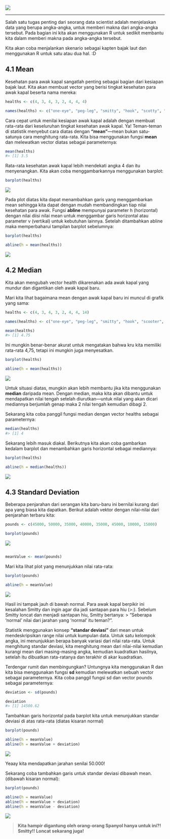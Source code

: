 
![](./images/header4.png)<!-- -->

-----

Salah satu tugas penting dari seorang data scientist adalah menjelaskan
data yang berupa angka-angka, untuk memberi makna dari angka-angka
tersebut. Pada bagian ini kita akan menggunakan R untuk sedikit membantu
kita dalam memberi makna pada angka-angka tersebut.

Kita akan coba menjalankan skenario sebagai kapten bajak laut dan
menggunakan R untuk satu atau dua hal. :D

## 4.1 Mean

Kesehatan para awak kapal sangatlah penting sebagai bagian dari kesiapan
bajak laut. Kita akan membuat vector yang berisi tingkat kesehatan para
awak kapal beserta nama mereka:

``` r
healths <- c(4, 3, 4, 3, 2, 4, 4, 4)

names(healths) <- c("one-eye", "peg-leg", "smitty", "hook", "scotty", "kuma", "mickey", "blackbeard")
```

Cara cepat untuk menilai kesiapan awak kapal adalah dengan membuat
rata-rata dari keseluruhan tingkat kesehatan awak kapal. Ya\!
Teman-teman di statistik menyebut cara diatas dengan **“mean”**—mean
bukan satu-satunya cara menghitung rata-rata. Kita bisa menggunakan
fungsi **mean** dan melewatkan vector diatas sebagai parameternya:

``` r
mean(healths)
#> [1] 3.5
```

Rata-rata kesehatan awak kapal lebih mendekati angka 4 dan itu
menyenangkan. Kita akan coba menggambarkannya menggunakan barplot:

``` r
barplot(healths)
```

![](MFM-R-M4_files/figure-gfm/unnamed-chunk-4-1.png)<!-- -->

Pada plot diatas kita dapat menambahkan garis yang menggambarkan mean
sehingga kita dapat dengan mudah membandingkan tiap nilai kesehatan para
awak. Fungsi **abline** mempunyai parameter h (horizontal) dengan nilai
diisi nilai mean untuk menggambar garis horizontal atau parameter v
(vertikal) untuk kebutuhan lainnya. Setelah ditambahkan abline maka
memperbaharui tampilan barplot sebelumnya:

``` r
barplot(healths)

abline(h = mean(healths))
```

![](MFM-R-M4_files/figure-gfm/unnamed-chunk-5-1.png)<!-- -->

## 4.2 Median

Kita akan mengubah vector health dikarenakan ada awak kapal yang mundur
dan digantikan oleh awak kapal baru.

Mari kita lihat bagaimana mean dengan awak kapal baru ini muncul di
grafik yang sama:

``` r
healths <- c(4, 3, 4, 3, 2, 4, 4, 14)

names(healths) <- c("one-eye", "peg-leg", "smitty", "hook", "scooter", "dan", "mickey", "davy jones")

mean(healths)
#> [1] 4.75
```

Ini mungkin benar-benar akurat untuk mengatakan bahwa kru kita memiliki
rata-rata 4,75, tetapi ini mungkin juga menyesatkan.

``` r
barplot(healths)

abline(h = mean(healths))
```

![](MFM-R-M4_files/figure-gfm/unnamed-chunk-7-1.png)<!-- -->

Untuk situasi diatas, mungkin akan lebih membantu jika kita menggunakan
**median** daripada mean. Dengan median, maka kita akan dibantu untuk
mendapatkan nilai tengah setelah diurutkan—untuk nilai yang akan dicari
mediannya berjumlah genap maka 2 nilai tengah kemudian dibagi 2.

Sekarang kita coba panggil fungsi median dengan vector healths sebagai
parameternya:

``` r
median(healths)
#> [1] 4
```

Sekarang lebih masuk diakal. Berikutnya kita akan coba gambarkan kedalam
barplot dan menambahkan garis horizontal sebagai mediannya:

``` r
barplot(healths)

abline(h = median(healths))
```

![](MFM-R-M4_files/figure-gfm/unnamed-chunk-9-1.png)<!-- -->

## 4.3 Standard Deviation

Beberapa penjarahan dari serangan kita baru-baru ini bernilai kurang
dari apa yang biasa kita dapatkan. Berikut adalah vektor dengan
nilai-nilai dari penjarahan terbaru kita:

``` r
pounds <- c(45000, 50000, 35000, 40000, 35000, 45000, 10000, 15000)

barplot(pounds)
```

![](MFM-R-M4_files/figure-gfm/unnamed-chunk-10-1.png)<!-- -->

``` r

meanValue <- mean(pounds)
```

Mari kita lihat plot yang menunjukkan nilai rata-rata:

``` r
barplot(pounds)

abline(h = meanValue)
```

![](MFM-R-M4_files/figure-gfm/unnamed-chunk-11-1.png)<!-- -->

Hasil ini tampak jauh di bawah normal. Para awak kapal berpikir ini
kesalahan Smitty dan ingin agar dia jadi santapan para hiu (\>:).
Sebelum Smitty loncat dan menjadi santapan hiu, Smitty bertanya: \>
“Seberapa ‘normal’ nilai dari jarahan yang ‘normal’ itu teman?”.

Statistik menggunakan konsep **“standar deviasi”** dari mean untuk
mendeskripsikan range nilai untuk kumpulan data. Untuk satu kelompok
angka, ini menunjukkan berapa banyak variasi dari nilai rata-rata. Untuk
menghitung standar deviasi, kita menghitung mean dari nilai-nilai
kemudian kurangi mean dari masing-masing angka, kemudian kuadratkan
hasilnya, setelah itu dibuatkan rata-ratanya dan terakhir di akar
kuadratkan.

Terdengar rumit dan membingungkan? Untungnya kita menggunakan R dan kita
bisa menggunakan fungsi **sd** kemudian melewatkan sebuah vector sebagai
parameternya. Kita coba panggil fungsi sd dan vector pounds sebagai
parameternya:

``` r
deviation <- sd(pounds)

deviation
#> [1] 14500.62
```

Tambahkan garis horizontal pada barplot kita untuk menunjukkan standar
deviasi di atas rata-rata (diatas kisaran normal)

``` r
barplot(pounds)

abline(h = meanValue)
abline(h = meanValue + deviation)
```

![](MFM-R-M4_files/figure-gfm/unnamed-chunk-13-1.png)<!-- -->

Yeaay kita mendapatkan jarahan senilai 50.000\!

Sekarang coba tambahkan garis untuk standar deviasi dibawah mean.
(dibawah kisaran normal):

``` r
barplot(pounds)

abline(h = meanValue)
abline(h = meanValue + deviation)
abline(h = meanValue - deviation)
```

![](MFM-R-M4_files/figure-gfm/unnamed-chunk-14-1.png)<!-- -->

> **Kita hampir digantung oleh orang-orang Spanyol hanya untuk ini?\!
> Smitty\!\! Loncat sekarang juga\!**
